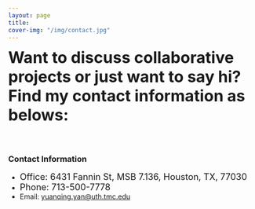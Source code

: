 ```yaml
---
layout: page
title: 
cover-img: "/img/contact.jpg"
---
```

<font size="+3">**Want to discuss collaborative projects or just want to say hi? Find my contact information as belows:**</font>
#### <br/>
### Contact Information
* <font size="+1">Office: 6431 Fannin St, MSB 7.136, Houston, TX, 77030</font>
* <font size="+1">Phone: 713-500-7778</font>
* Email: [yuanqing.yan@uth.tmc.edu](mailto:yuanqing.yan@uth.tmc.edu)
